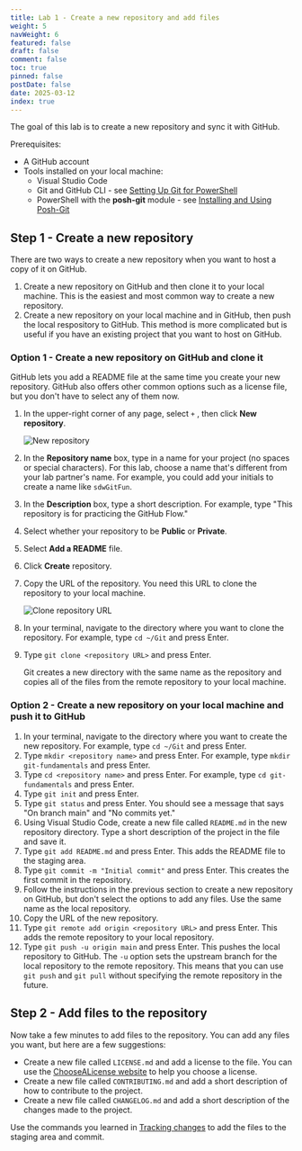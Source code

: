 ```yaml
---
title: Lab 1 - Create a new repository and add files
weight: 5
navWeight: 6
featured: false
draft: false
comment: false
toc: true
pinned: false
postDate: false
date: 2025-03-12
index: true
---
```

<!-- markdownlint-disable MD041 -->

The goal of this lab is to create a new repository and sync it with GitHub.

Prerequisites:

- A GitHub account
- Tools installed on your local machine:
  - Visual Studio Code
  - Git and GitHub CLI - see [Setting Up Git for PowerShell][01]
  - PowerShell with the **posh-git** module - see [Installing and Using Posh-Git][02]

## Step 1 - Create a new repository

There are two ways to create a new repository when you want to host a copy of it on GitHub.

1. Create a new repository on GitHub and then clone it to your local machine. This is the easiest
   and most common way to create a new repository.
1. Create a new repository on your local machine and in GitHub, then push the local respository to
   GitHub. This method is more complicated but is useful if you have an existing project that you
   want to host on GitHub.

### Option 1 - Create a new repository on GitHub and clone it

GitHub lets you add a README file at the same time you create your new repository. GitHub also
offers other common options such as a license file, but you don't have to select any of them now.

1. In the upper-right corner of any page, select `+` , then click **New repository**.

   ![New repository][05]

1. In the **Repository name** box, type in a name for your project (no spaces or special
   characters). For this lab, choose a name that's different from your lab partner's name. For
   example, you could add your initials to create a name like `sdwGitFun`.
1. In the **Description** box, type a short description. For example, type "This repository is for
   practicing the GitHub Flow."
1. Select whether your repository to be **Public** or **Private**.
1. Select **Add a README** file.
1. Click **Create** repository.
1. Copy the URL of the repository. You need this URL to clone the repository to your local machine.

   ![Clone repository URL][04]

1. In your terminal, navigate to the directory where you want to clone the repository. For example,
   type `cd ~/Git` and press Enter.
1. Type `git clone <repository URL>` and press Enter.

   Git creates a new directory with the same name as the repository and copies all of the files from
   the remote repository to your local machine.

### Option 2 - Create a new repository on your local machine and push it to GitHub

1. In your terminal, navigate to the directory where you want to create the new repository. For
   example, type `cd ~/Git` and press Enter.
1. Type `mkdir <repository name>` and press Enter. For example, type `mkdir git-fundamentals` and
   press Enter.
1. Type `cd <repository name>` and press Enter. For example, type `cd git-fundamentals` and press
   Enter.
1. Type `git init` and press Enter.
1. Type `git status` and press Enter. You should see a message that says "On branch main" and
   "No commits yet."
1. Using Visual Studio Code, create a new file called `README.md` in the new repository
   directory. Type a short description of the project in the file and save it.
1. Type `git add README.md` and press Enter. This adds the README file to the staging area.
1. Type `git commit -m "Initial commit"` and press Enter. This creates the first commit in the
   repository.
1. Follow the instructions in the previous section to create a new repository on GitHub, but don't
   select the options to add any files. Use the same name as the local repository.
1. Copy the URL of the new repository.
1. Type `git remote add origin <repository URL>` and press Enter. This adds the remote repository
   to your local repository.
1. Type `git push -u origin main` and press Enter. This pushes the local repository to GitHub. The
   `-u` option sets the upstream branch for the local repository to the remote repository. This
   means that you can use `git push` and `git pull` without specifying the remote repository in the
   future.

## Step 2 - Add files to the repository

Now take a few minutes to add files to the repository. You can add any files you want, but here are a
few suggestions:

- Create a new file called `LICENSE.md` and add a license to the file. You can use the [ChooseALicense
  website](https://choosealicense.com/) to help you choose a license.
- Create a new file called `CONTRIBUTING.md` and add a short description of how to contribute to the
  project.
- Create a new file called `CHANGELOG.md` and add a short description of the changes made to the
  project.

Use the commands you learned in [Tracking changes][03] to add the files to the staging area
and commit.

<!-- link references -->
[01]: ../../04-github/slide3
[02]: ../../04-github/slide4
[03]: ../slide4
[04]: images/gitfundamentals/s5-github-clone-repo.png
[05]: images/gitfundamentals/s5-github-new-repo.png
